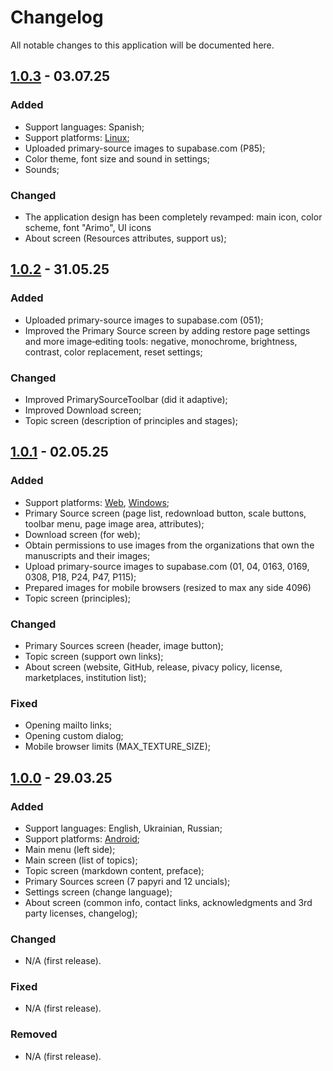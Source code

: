 # Changelog

All notable changes to this application will be documented here.

## [1.0.3](https://github.com/karnauhov/Revelation/releases/tag/v1.0.3%2B98) - 03.07.25

### Added

- Support languages: Spanish;
- Support platforms: [Linux](https://snapcraft.io/revelation-x);
- Uploaded primary-source images to supabase.com (P85);
- Color theme, font size and sound in settings;
- Sounds;

### Changed

- The application design has been completely revamped: main icon, color scheme, font "Arimo", UI icons
- About screen (Resources attributes, support us);

## [1.0.2](https://github.com/karnauhov/Revelation/releases/tag/v1.0.2%2B80) - 31.05.25

### Added

- Uploaded primary-source images to supabase.com (051);
- Improved the Primary Source screen by adding restore page settings and more image‐editing tools: negative, monochrome, brightness, contrast, color replacement, reset settings;

### Changed

- Improved PrimarySourceToolbar (did it adaptive);
- Improved Download screen;
- Topic screen (description of principles and stages);

## [1.0.1](https://github.com/karnauhov/Revelation/releases/tag/v1.0.1%2B69) - 02.05.25

### Added

- Support platforms: [Web](https://www.revelation.website), [Windows](https://apps.microsoft.com/detail/9NXHRR2P4087);
- Primary Source screen (page list, redownload button, scale buttons, toolbar menu, page image area, attributes);
- Download screen (for web);
- Obtain permissions to use images from the organizations that own the manuscripts and their images;
- Upload primary-source images to supabase.com (01, 04, 0163, 0169, 0308, P18, P24, P47, P115);
- Prepared images for mobile browsers (resized to max any side 4096)
- Topic screen (principles);

### Changed

- Primary Sources screen (header, image button);
- Topic screen (support own links);
- About screen (website, GitHub, release, pivacy policy, license, marketplaces, institution list);

### Fixed

- Opening mailto links;
- Opening custom dialog;
- Mobile browser limits (MAX_TEXTURE_SIZE);

## [1.0.0](https://github.com/karnauhov/Revelation/releases/tag/v1.0.0%2B27) - 29.03.25

### Added

- Support languages: English, Ukrainian, Russian;
- Support platforms: [Android](https://play.google.com/store/apps/details?id=ai11.link.revelation);
- Main menu (left side);
- Main screen (list of topics);
- Topic screen (markdown content, preface);
- Primary Sources screen (7 papyri and 12 uncials);
- Settings screen (change language);
- About screen (common info, contact links, acknowledgments and 3rd party licenses, changelog);

### Changed

- N/A (first release).

### Fixed

- N/A (first release).

### Removed

- N/A (first release).
